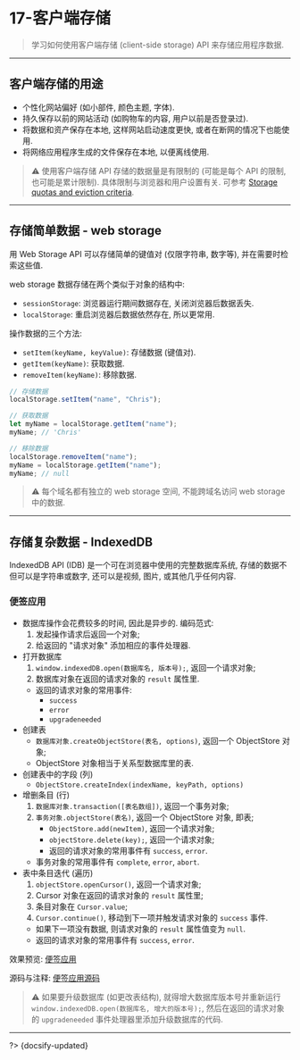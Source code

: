 # 17-客户端存储

> 学习如何使用客户端存储 (client-side storage) API 来存储应用程序数据.

---

## 客户端存储的用途

- 个性化网站偏好 (如小部件, 颜色主题, 字体).
- 持久保存以前的网站活动 (如购物车的内容, 用户以前是否登录过).
- 将数据和资产保存在本地, 这样网站启动速度更快, 或者在断网的情况下也能使用.
- 将网络应用程序生成的文件保存在本地, 以便离线使用.

> ⚠️ 使用客户端存储 API 存储的数据量是有限制的 (可能是每个 API 的限制, 也可能是累计限制). 具体限制与浏览器和用户设置有关. 可参考 [Storage quotas and eviction criteria](https://developer.mozilla.org/en-US/docs/Web/API/Storage_API/Storage_quotas_and_eviction_criteria).

---

## 存储简单数据 - web storage

用 Web Storage API 可以存储简单的键值对 (仅限字符串, 数字等), 并在需要时检索这些值.

web storage 数据存储在两个类似于对象的结构中:

- `sessionStorage`: 浏览器运行期间数据存在, 关闭浏览器后数据丢失.
- `localStorage`: 重启浏览器后数据依然存在, 所以更常用.

操作数据的三个方法:

- `setItem(keyName, keyValue)`: 存储数据 (键值对).
- `getItem(keyName)`: 获取数据.
- `removeItem(keyName)`: 移除数据.

```js
// 存储数据
localStorage.setItem("name", "Chris");

// 获取数据
let myName = localStorage.getItem("name");
myName; // 'Chris'

// 移除数据
localStorage.removeItem("name");
myName = localStorage.getItem("name");
myName; // null
```

> ⚠️ 每个域名都有独立的 web storage 空间, 不能跨域名访问 web storage 中的数据.

---

## 存储复杂数据 - IndexedDB

IndexedDB API (IDB) 是一个可在浏览器中使用的完整数据库系统, 存储的数据不但可以是字符串或数字, 还可以是视频, 图片, 或其他几乎任何内容.

### 便签应用

- 数据库操作会花费较多的时间, 因此是异步的. 编码范式:
  1. 发起操作请求后返回一个对象;
  2. 给返回的 "请求对象" 添加相应的事件处理器.
- 打开数据库
  1. `window.indexedDB.open(数据库名, 版本号);`, 返回一个请求对象;
  2. 数据库对象在返回的请求对象的 `result` 属性里.
  - 返回的请求对象的常用事件:
    - `success`
    - `error`
    - `upgradeneeded`
- 创建表
  - `数据库对象.createObjectStore(表名, options)`, 返回一个 ObjectStore 对象;
  - ObjectStore 对象相当于关系型数据库里的表.
- 创建表中的字段 (列)
  - `ObjectStore.createIndex(indexName, keyPath, options)`
- 增删条目 (行)
  1. `数据库对象.transaction([表名数组])`, 返回一个事务对象;
  2. `事务对象.objectStore(表名)`, 返回一个 ObjectStore 对象, 即表;
     - `ObjectStore.add(newItem)`, 返回一个请求对象;
     - `objectStore.delete(key);`, 返回一个请求对象;
     - 返回的请求对象的常用事件有 `success`, `error`.
  - 事务对象的常用事件有 `complete`, `error`, `abort`.
- 表中条目迭代 (遍历)
  1. `objectStore.openCursor()`, 返回一个请求对象;
  2. Cursor 对象在返回的请求对象的 `result` 属性里;
  3. 条目对象在 `Cursor.value`;
  4. `Cursor.continue()`, 移动到下一项并触发请求对象的 `success` 事件.
  - 如果下一项没有数据, 则请求对象的 `result` 属性值变为 `null`.
  - 返回的请求对象的常用事件有 `success`, `error`.

效果预览: [便签应用](_assets/_codes/IndexedDB/notes/ ':ignore')

源码与注释: [便签应用源码](https://github.com/luckyzhz/Web-Development-zh/tree/main/_assets/_codes/IndexedDB/notes/)

> ⚠️ 如果要升级数据库 (如更改表结构), 就得增大数据库版本号并重新运行 `window.indexedDB.open(数据库名, 增大的版本号);`, 然后在返回的请求对象的 `upgradeneeded` 事件处理器里添加升级数据库的代码.




---

?> {docsify-updated}
